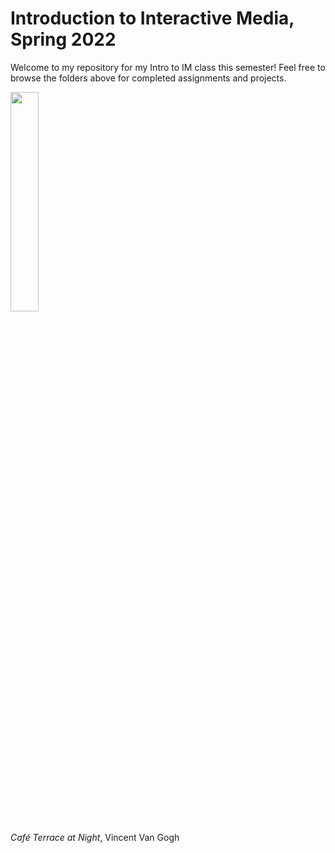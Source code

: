 # Introduction to Interactive Media, Spring 2022
Welcome to my repository for my Intro to IM class this semester! Feel free to browse the folders above for completed assignments and projects.

<img src="https://wallpaperaccess.com/full/4863154.jpg" width=30% height=30%>

*Café Terrace at Night*, Vincent Van Gogh
